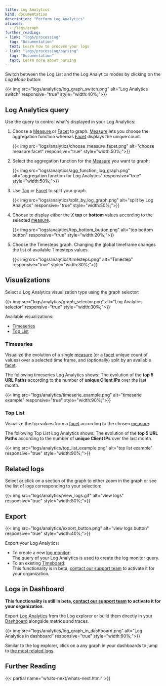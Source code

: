 ```yaml
---
title: Log Analytics
kind: documentation
description: "Perform Log Analytics"
aliases:
  - /logs/graph
further_reading:
- link: "logs/processing"
  tag: "Documentation"
  text: Learn how to process your logs
- link: "logs/processing/parsing"
  tag: "Documentation"
  text: Learn more about parsing
---
```


Switch between the Log List and the Log Analytics modes by clicking on the *Log Mode* button:

{{< img src="logs/analytics/log_graph_switch.png" alt="Log Analytics switch" responsive="true" style="width:40%;">}}

## Log Analytics query 

Use the query to control what's displayed in your Log Analytics:

1. Choose a [Measure][1] or [Facet][2] to graph. [Measure][1] lets you choose the aggregation function whereas [Facet][2] displays the unique count.
    
    {{< img src="logs/analytics/choose_measure_facet.png" alt="choose measure facet" responsive="true" style="width:50%;">}}
2. Select the aggregation function for the [Measure][1] you want to graph:
    
    {{< img src="logs/analytics/agg_function_log_graph.png" alt="aggregation function for Log Analytics" responsive="true" style="width:50%;">}}

3. Use [Tag][1] or [Facet][2] to split your graph.  

    {{< img src="logs/analytics/split_by_log_graph.png" alt="split by Log Analytics" responsive="true" style="width:50%;">}}

4. Choose to display either the *X* **top** or **bottom** values according to the selected [measure][1].
    
    {{< img src="logs/analytics/top_bottom_button.png" alt="top bottom button" responsive="true" style="width:20%;">}}
    
5. Choose the Timesteps graph.
  Changing the global timeframe changes the list of available Timesteps values.

    {{< img src="logs/analytics/timesteps.png" alt="Timestep" responsive="true" style="width:30%;">}}


## Visualizations 

Select a Log Analytics visualization type using the graph selector:

{{< img src="logs/analytics/graph_selector.png" alt="Log Analytics selector" responsive="true" style="width:30%;">}}

Available visualizations:

* [Timeseries](#timeseries)
* [Top List](#top-list)

### Timeseries

Visualize the evolution of a single [measure][1] (or a [facet][2] unique count of values) over a selected time frame, and (optionally) split by an available [facet][2].

The following timeseries Log Analytics shows:
The evolution of the **top 5 URL Paths** according to the number of **unique Client IPs** over the last month.

{{< img src="logs/analytics/timeserie_example.png" alt="timeserie example" responsive="true" style="width:90%;">}}

### Top List 

Visualize the top values from a [facet][2] according to the chosen [measure][1]:

The following Top List Log Analytics shows:
The evolution of the **top 5 URL Paths** according to the number of **unique Client IPs** over the last month.

{{< img src="logs/analytics/top_list_example.png" alt="top list example" responsive="true" style="width:90%;">}}

## Related logs

Select or click on a section of the graph to either zoom in the graph or see the list of logs corresponding to your selection:

{{< img src="logs/analytics/view_logs.gif" alt="view logs" responsive="true" style="width:80%;">}}

## Export

{{< img src="logs/analytics/export_button.png" alt="view logs button" responsive="true" style="width:40%;">}}

Export your Log Analytics: 

* To create a new [log monitor][4]:  
    The query of your Log Analytics is used to create the log monitor query.
* To an existing [Timeboard][5]:  
    This functionality is in beta, [contact our support team][6] to activate it for your organization.

## Logs in Dashboard 

**This functionality is still in beta, [contact our support team][6] to activate it for your organization.**

Export [Log Analytics][7] from the Log explorer or build them directly in your [Dashboard][8] alongside metrics and traces.

{{< img src="logs/analytics/log_graph_in_dashboard.png" alt="Log Analytics in dashboard" responsive="true" style="width:90%;">}}

Similar to the log explorer, click on a any graph in your dashboards to jump to [the most related logs][9].

## Further Reading

{{< partial name="whats-next/whats-next.html" >}}

[1]: /logs/explore/#measures
[2]: /logs/explore/#facets
[3]: /tagging
[4]: /monitors/monitor_types/log
[5]: /graphing/dashboards/timeboard
[6]: /help
[7]: /graphing/dashboards/widgets/#timeseries
[8]: /graphing/dashboards
[9]: https://docs.datadoghq.com/graphing/dashboards/#correlation-between-logs-and-metrics
